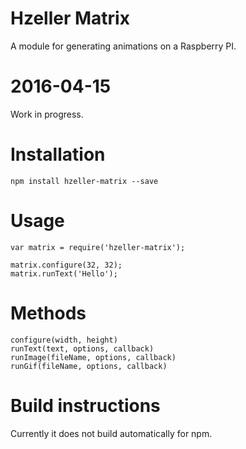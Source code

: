 # Hzeller Matrix
A module for generating animations on a Raspberry PI.

# 2016-04-15
Work in progress.


# Installation
	npm install hzeller-matrix --save

# Usage

	var matrix = require('hzeller-matrix');
	
	matrix.configure(32, 32);
	matrix.runText('Hello');
	
# Methods

	configure(width, height)
	runText(text, options, callback)
	runImage(fileName, options, callback)
	runGif(fileName, options, callback)
	
# Build instructions

Currently it does not build automatically for npm.
	